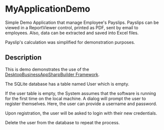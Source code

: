 # MyApplicationDemo

Simple Demo Application that manage Employee's Payslips. Payslips can be viewed in a ReportViewer control, printed as PDF, sent by email to employees.
Also, data can be extracted and saved into Excel files.

Payslip's calculation was simplified for demonstration purposes. 

## Description
This is demo demonstrates the use of the [DesktopBusinessAppSharpBuilder Framework](https://github.com/SalvatoreAmaddio/DesktopBusinessAppSharpBuilder).

The SQLite database has a table named User which is empty.

If the user table is empty, the System assumes that the software is running for the first time on the local machine.
A dialog will prompt the user to register themselves. Here, the user can provide a username and password.

Upon registration, the user will be asked to login with their new credentials.

Delete the user from the database to repeat the process.